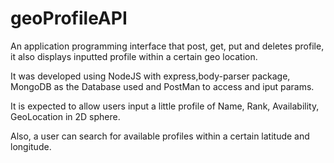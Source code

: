 # geoProfileAPI
An application programming interface that post, get, put and deletes profile, it also displays inputted profile within a certain geo location. 

It was developed using NodeJS with express,body-parser package, MongoDB as the Database used and PostMan to access and iput params.

It is expected to allow users input a little profile of Name, Rank, Availability, GeoLocation in 2D sphere.

Also, a user can search for available profiles within a certain latitude and longitude.
